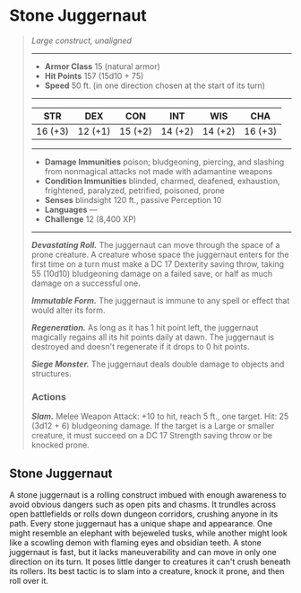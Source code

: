 # Stone Juggernaut
>*Large construct, unaligned*
>___
>- **Armor Class** 15 (natural armor)
>- **Hit Points** 157 (15d10 + 75)
>- **Speed** 50 ft. (in one direction chosen at the start of its turn)
>___
>|STR|DEX|CON|INT|WIS|CHA|
>|:---:|:---:|:---:|:---:|:---:|:---:|
>|16 (+3)|12 (+1)|15 (+2)|14 (+2)|14 (+2)|16 (+3)|
>___
>- **Damage Immunities** poison; bludgeoning, piercing, and slashing from nonmagical attacks not made with adamantine weapons
>- **Condition Immunities** blinded, charmed, deafened, exhaustion, frightened, paralyzed, petrified, poisoned, prone
>- **Senses** blindsight 120 ft., passive Perception 10
>- **Languages** —
>- **Challenge** 12 (8,400 XP)
>___
>***Devastating Roll.*** The juggernaut can move through the space of a prone creature. A creature whose space the juggernaut enters for the first time on a turn must make a DC 17 Dexterity saving throw, taking 55 (10d10) bludgeoning damage on a failed save, or half as much damage on a successful one.  
>
>***Immutable Form.*** The juggernaut is immune to any spell or effect that would alter its form.  
>
>***Regeneration.*** As long as it has 1 hit point left, the juggernaut magically regains all its hit points daily at dawn. The juggernaut is destroyed and doesn't regenerate if it drops to 0 hit points.  
>
>***Siege Monster.*** The juggernaut deals double damage to objects and structures.  
>
>### Actions
>***Slam.*** Melee Weapon Attack: +10 to hit, reach 5 ft., one target. Hit: 25 (3d12 + 6) bludgeoning damage. If the target is a Large or smaller creature, it must succeed on a DC 17 Strength saving throw or be knocked prone.
## Stone Juggernaut
A stone juggernaut is a rolling construct imbued with enough awareness to avoid obvious dangers such as open pits and chasms. It trundles across open battlefields or rolls down dungeon corridors, crushing anyone in its path. Every stone juggernaut has a unique shape and appearance. One might resemble an elephant with bejeweled tusks, while another might look like a scowling demon with flaming eyes and obsidian teeth.
A stone juggernaut is fast, but it lacks maneuverability and can move in only one direction on its turn. It poses little danger to creatures it can't crush beneath its rollers. Its best tactic is to slam into a creature, knock it prone, and then roll over it.